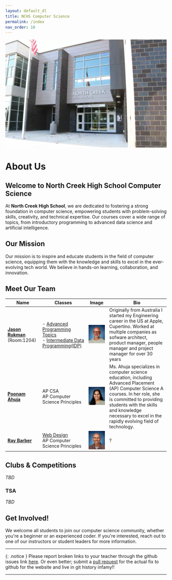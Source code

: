 ```yaml
---
layout: default_dl
title: NCHS Computer Science
permalink: /index
nav_order: 10
---
```

![NCHS Campus](/assets/images/NCHS-Building-1-South.jpg)

# About Us

## Welcome to North Creek High School Computer Science

At **North Creek High School**, we are dedicated to fostering a strong foundation in computer science, empowering students with problem-solving skills, creativity, and technical expertise. Our courses cover a wide range of topics, from introductory programming to advanced data science and artificial intelligence.

## Our Mission

Our mission is to inspire and educate students in the field of computer science, equipping them with the knowledge and skills to excel in the ever-evolving tech world. We believe in hands-on learning, collaboration, and innovation.

## Meet Our Team

| Name | Classes | Image | Bio |
|------|------|---------|-------|
| [**Jason Rukman**](mailto:jrukman@nsd.org) (Room:1204) | - [Advanced Programming Topics](/advanced-topics/)<br>- [Intermediate Data Programming(IDP)](/idp/) | <img src="assets/images/rukman_jason.png" alt="Instructor Image" width="200"> | Originally from Australia I started my Engineering career in the US at Apple, Cupertino. Worked at multiple companies as sofware architect, product manager, people manager and project manager for over 30 years |
| [**Poonam Ahuja**](mailto:pahuja@nsd.org@nsd.org) | AP CSA<br>AP Computer Science Principles | <img src="assets/images/ahuja_poonam.png" alt="Instructor Image" width="200">  | Ms. Ahuja specializes in computer science education, including Advanced Placement (AP) Computer Science A courses. In her role, she is committed to providing students with the skills and knowledge necessary to excel in the rapidly evolving field of technology.​ |
| [**Ray Barber**](mailto:rbarber@nsd.org@nsd.org) | [Web Design](/common/courses#web-design)<br>AP Computer Science Principles | <img src="assets/images/barber_ray.png" alt="Ray Barber Profile" width="200">  | ?​ |

## Clubs & Competitions

_TBD_

### TSA

_TBD_

## Get Involved!

We welcome all students to join our computer science community, whether you're a beginner or an experienced coder. If you're interested, reach out to one of our instructors or student leaders for more information.

---

{: .notice }
Please report broken links to your teacher through the github issues link [here](https://github.com/NCHS-CS/nchs-cs.github.io/issues). Or even better; submit a [pull request](https://github.com/NCHS-CS/nchs-cs.github.io/pulls) for the actual fix to github for the website and live in git history infamy!!

---
